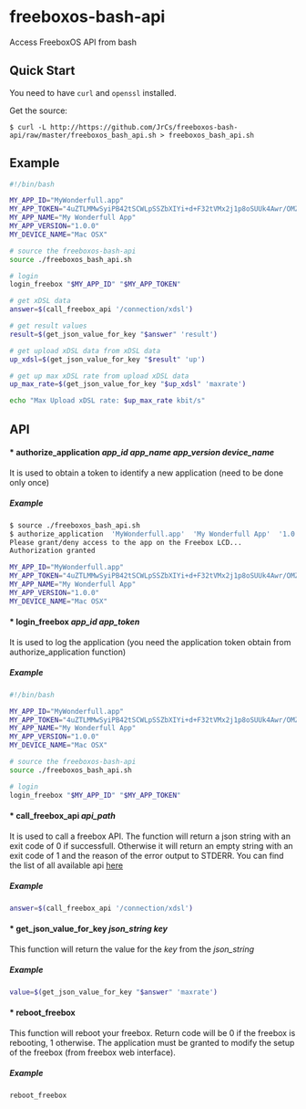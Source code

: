freeboxos-bash-api
==================

Access FreeboxOS API from bash

Quick Start
-----------

You need to have `curl` and `openssl` installed.

Get the source:

    $ curl -L http://https://github.com/JrCs/freeboxos-bash-api/raw/master/freeboxos_bash_api.sh > freeboxos_bash_api.sh

Example
-------
```bash
#!/bin/bash

MY_APP_ID="MyWonderfull.app"
MY_APP_TOKEN="4uZTLMMwSyiPB42tSCWLpSSZbXIYi+d+F32tVMx2j1p8oSUUk4Awr/OMZne4RRlY"
MY_APP_NAME="My Wonderfull App"
MY_APP_VERSION="1.0.0"
MY_DEVICE_NAME="Mac OSX"

# source the freeboxos-bash-api
source ./freeboxos_bash_api.sh

# login
login_freebox "$MY_APP_ID" "$MY_APP_TOKEN"

# get xDSL data
answer=$(call_freebox_api '/connection/xdsl')

# get result values
result=$(get_json_value_for_key "$answer" 'result')

# get upload xDSL data from xDSL data
up_xdsl=$(get_json_value_for_key "$result" 'up')

# get up max xDSL rate from upload xDSL data
up_max_rate=$(get_json_value_for_key "$up_xdsl" 'maxrate')

echo "Max Upload xDSL rate: $up_max_rate kbit/s"
```

API
---

#### *  authorize_application *app_id* *app_name* *app_version* *device_name*
It is used to obtain a token to identify a new application (need to be done only once)
##### Example
```bash
$ source ./freeboxos_bash_api.sh
$ authorize_application  'MyWonderfull.app'  'My Wonderfull App'  '1.0.0'  'Mac OSX'
Please grant/deny access to the app on the Freebox LCD...
Authorization granted

MY_APP_ID="MyWonderfull.app"
MY_APP_TOKEN="4uZTLMMwSyiPB42tSCWLpSSZbXIYi+d+F32tVMx2j1p8oSUUk4Awr/OMZne4RRlY"
MY_APP_NAME="My Wonderfull App"
MY_APP_VERSION="1.0.0"
MY_DEVICE_NAME="Mac OSX"
```

#### *  login_freebox *app_id* *app_token*
It is used to log the application (you need the application token obtain from authorize_application function)
##### Example
```bash
#!/bin/bash

MY_APP_ID="MyWonderfull.app"
MY_APP_TOKEN="4uZTLMMwSyiPB42tSCWLpSSZbXIYi+d+F32tVMx2j1p8oSUUk4Awr/OMZne4RRlY"
MY_APP_NAME="My Wonderfull App"
MY_APP_VERSION="1.0.0"
MY_DEVICE_NAME="Mac OSX"

# source the freeboxos-bash-api
source ./freeboxos_bash_api.sh

# login
login_freebox "$MY_APP_ID" "$MY_APP_TOKEN"
```

#### *  call_freebox_api *api_path*
It is used to call a freebox API. The function will return a json string with an exit code of 0 if successfull. Otherwise it will return an empty string with an exit code of 1 and the reason of the error output to STDERR.
You can find the list of all available api [here](http://dev.freebox.fr/sdk/os/#api-list)
##### Example
```bash
answer=$(call_freebox_api '/connection/xdsl')
```

#### *  get_json_value_for_key *json_string* *key*
This function will return the value for the *key* from the *json_string*
##### Example
```bash
value=$(get_json_value_for_key "$answer" 'maxrate')
```

#### *  reboot_freebox
This function will reboot your freebox. Return code will be 0 if the freebox is rebooting, 1 otherwise.
The application must be granted to modify the setup of the freebox (from freebox web interface).
##### Example
```bash
reboot_freebox
```
